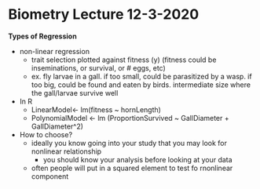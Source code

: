 # Biometry Lecture 12-3-2020


**Types of Regression**
- non-linear regression
  - trait selection plotted against fitness (y) (fitness could be inseminations, or survival, or # eggs, etc)
  - ex. fly larvae in a gall. if too small, could be parasitized by a wasp.  if too big, could be found and eaten by birds. intermediate size where the gall/larvae survive well
- In R
  - LinearModel<- lm(fitness ~ hornLength)
  - PolynomialModel <- lm (ProportionSurvived ~ GallDiameter + GallDiameter^2)
- How to choose?
  - ideally you know going into your study that you may look for nonlinear relationship
    - you should know your analysis before looking at your data
  - often people will put in a squared element to test fo rnonlinear component
  


